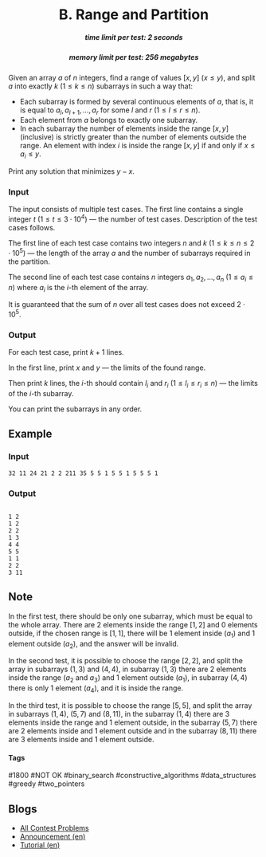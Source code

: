 <h1 style='text-align: center;'> B. Range and Partition</h1>

<h5 style='text-align: center;'>time limit per test: 2 seconds</h5>
<h5 style='text-align: center;'>memory limit per test: 256 megabytes</h5>

Given an array $a$ of $n$ integers, find a range of values $[x, y]$ ($x \le y$), and split $a$ into exactly $k$ ($1 \le k \le n$) subarrays in such a way that:

* Each subarray is formed by several continuous elements of $a$, that is, it is equal to $a_l, a_{l+1}, \ldots, a_r$ for some $l$ and $r$ ($1 \leq l \leq r \leq n$).
* Each element from $a$ belongs to exactly one subarray.
* In each subarray the number of elements inside the range $[x, y]$ (inclusive) is strictly greater than the number of elements outside the range. An element with index $i$ is inside the range $[x, y]$ if and only if $x \le a_i \le y$.

 Print any solution that minimizes $y - x$.

### Input

The input consists of multiple test cases. The first line contains a single integer $t$ ($1 \leq t \leq 3 \cdot 10^4$) — the number of test cases. Description of the test cases follows.

The first line of each test case contains two integers $n$ and $k$ ($1 \le k \le n \le 2 \cdot 10^5$) — the length of the array $a$ and the number of subarrays required in the partition.

The second line of each test case contains $n$ integers $a_1, a_2, \ldots, a_n$ ($1 \le a_i \le n$) where $a_i$ is the $i$-th element of the array.

It is guaranteed that the sum of $n$ over all test cases does not exceed $2\cdot10^5$.

### Output

For each test case, print $k+1$ lines.

In the first line, print $x$ and $y$ — the limits of the found range.

Then print $k$ lines, the $i$-th should contain $l_i$ and $r_i$ ($1\leq l_i \leq r_i \leq n$) — the limits of the $i$-th subarray.

You can print the subarrays in any order.

## Example

### Input


```text
32 11 24 21 2 2 211 35 5 5 1 5 5 1 5 5 5 1
```
### Output

```text

1 2
1 2
2 2
1 3
4 4
5 5
1 1
2 2
3 11

```
## Note

In the first test, there should be only one subarray, which must be equal to the whole array. There are $2$ elements inside the range $[1, 2]$ and $0$ elements outside, if the chosen range is $[1, 1]$, there will be $1$ element inside ($a_1$) and $1$ element outside ($a_2$), and the answer will be invalid.

In the second test, it is possible to choose the range $[2, 2]$, and split the array in subarrays $(1, 3)$ and $(4, 4)$, in subarray $(1, 3)$ there are $2$ elements inside the range ($a_2$ and $a_3$) and $1$ element outside ($a_1$), in subarray $(4, 4)$ there is only $1$ element ($a_4$), and it is inside the range.

In the third test, it is possible to choose the range $[5, 5]$, and split the array in subarrays $(1, 4)$, $(5, 7)$ and $(8, 11)$, in the subarray $(1, 4)$ there are $3$ elements inside the range and $1$ element outside, in the subarray $(5, 7)$ there are $2$ elements inside and $1$ element outside and in the subarray $(8, 11)$ there are $3$ elements inside and $1$ element outside.



#### Tags 

#1800 #NOT OK #binary_search #constructive_algorithms #data_structures #greedy #two_pointers 

## Blogs
- [All Contest Problems](../Codeforces_Round_768_(Div._1).md)
- [Announcement (en)](../blogs/Announcement_(en).md)
- [Tutorial (en)](../blogs/Tutorial_(en).md)
